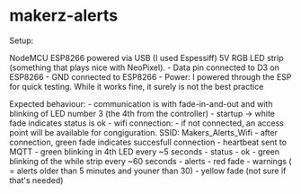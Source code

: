# makerz-alerts

Setup:

NodeMCU ESP8266 powered via USB (I used Espessiff) 
5V RGB LED strip (something that plays nice with NeoPixel). 
    - Data pin connected to D3 on ESP8266 
    - GND connected to ESP8266
    - Power: I powered through the ESP for quick testing. While it works fine, it surely is not the best practice 


Expected behaviour: 
    - communication is with fade-in-and-out and with blinking of LED number 3 (the 4th from the controller) 
    - startup -> white fade indicates status is ok 
    - wifi connection: 
        - if not connected, an access point will be available for congiguration. SSID: Makers_Alerts_Wifi
        - after connection, green fade indicates succesfull connection 
    - heartbeat sent to MQTT - green blinking in 4th LED every ~5 seconds 
    - status - ok - green blinking of the while strip every ~60 seconds 
    - alerts - red fade 
    - warnings ( = alerts older than 5 minutes and youner than 30) - yellow fade (not sure if that's needed)

